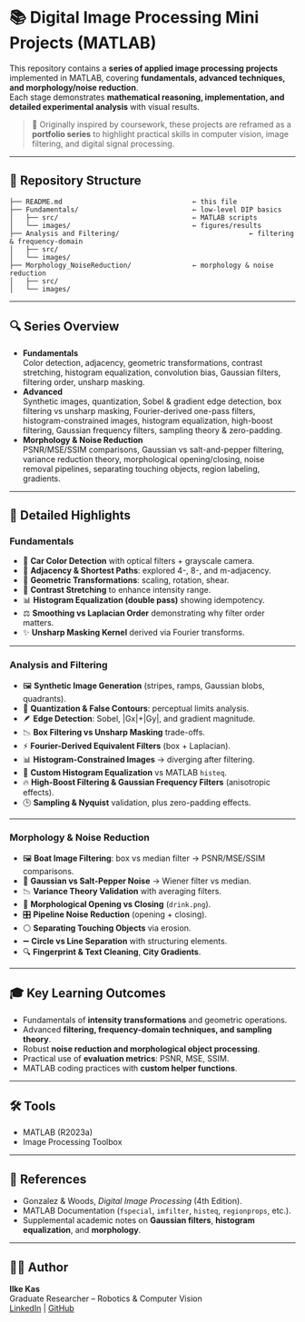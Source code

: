 # 📚 Digital Image Processing Mini Projects (MATLAB)

This repository contains a **series of applied image processing projects** implemented in MATLAB, covering **fundamentals, advanced techniques, and morphology/noise reduction**.  
Each stage demonstrates **mathematical reasoning, implementation, and detailed experimental analysis** with visual results.  

> 🚀 Originally inspired by coursework, these projects are reframed as a **portfolio series** to highlight practical skills in computer vision, image filtering, and digital signal processing.

---

## 📂 Repository Structure
```text
├── README.md                                ← this file
├── Fundamentals/                            ← low-level DIP basics
│   ├── src/                                 ← MATLAB scripts
│   └── images/                              ← figures/results
├── Analysis and Filtering/                                ← filtering & frequency-domain
│   ├── src/
│   └── images/
├── Morphology_NoiseReduction/               ← morphology & noise reduction
│   ├── src/
│   └── images/
```

---

## 🔍 Series Overview
- **Fundamentals**  
  Color detection, adjacency, geometric transformations, contrast stretching, histogram equalization, convolution bias, Gaussian filters, filtering order, unsharp masking.  
- **Advanced**  
  Synthetic images, quantization, Sobel & gradient edge detection, box filtering vs unsharp masking, Fourier-derived one-pass filters, histogram-constrained images, histogram equalization, high-boost filtering, Gaussian frequency filters, sampling theory & zero-padding.  
- **Morphology & Noise Reduction**  
  PSNR/MSE/SSIM comparisons, Gaussian vs salt-and-pepper filtering, variance reduction theory, morphological opening/closing, noise removal pipelines, separating touching objects, region labeling, gradients.  

---

## 📘 Detailed Highlights

### Fundamentals
- 🚗 **Car Color Detection** with optical filters + grayscale camera.  
- 🔗 **Adjacency & Shortest Paths**: explored 4-, 8-, and m-adjacency.  
- 🔄 **Geometric Transformations**: scaling, rotation, shear.  
- 🌈 **Contrast Stretching** to enhance intensity range.  
- 📊 **Histogram Equalization (double pass)** showing idempotency.  
- ⚖️ **Smoothing vs Laplacian Order** demonstrating why filter order matters.  
- ✨ **Unsharp Masking Kernel** derived via Fourier transforms.  

---

### Analysis and Filtering
- 🖼 **Synthetic Image Generation** (stripes, ramps, Gaussian blobs, quadrants).  
- 🎨 **Quantization & False Contours**: perceptual limits analysis.  
- 🪶 **Edge Detection**: Sobel, |Gx|+|Gy|, and gradient magnitude.  
- 📉 **Box Filtering vs Unsharp Masking** trade-offs.  
- ⚡ **Fourier-Derived Equivalent Filters** (box + Laplacian).  
- 📊 **Histogram-Constrained Images** → diverging after filtering.  
- 🧾 **Custom Histogram Equalization** vs MATLAB `histeq`.  
- 🔥 **High-Boost Filtering & Gaussian Frequency Filters** (anisotropic effects).  
- 🕒 **Sampling & Nyquist** validation, plus zero-padding effects.  

---

### Morphology & Noise Reduction
- 🖼 **Boat Image Filtering**: box vs median filter → PSNR/MSE/SSIM comparisons.  
- 🎯 **Gaussian vs Salt-Pepper Noise** → Wiener filter vs median.  
- 📉 **Variance Theory Validation** with averaging filters.  
- 🧹 **Morphological Opening vs Closing** (`drink.png`).  
- 🎛 **Pipeline Noise Reduction** (opening + closing).  
- ⚪ **Separating Touching Objects** via erosion.  
- ➖ **Circle vs Line Separation** with structuring elements.  
- 🔍 **Fingerprint & Text Cleaning**, **City Gradients**.  

---

## 🎓 Key Learning Outcomes
- Fundamentals of **intensity transformations** and geometric operations.  
- Advanced **filtering, frequency-domain techniques, and sampling theory**.  
- Robust **noise reduction and morphological object processing**.  
- Practical use of **evaluation metrics**: PSNR, MSE, SSIM.  
- MATLAB coding practices with **custom helper functions**.  

---

## 🛠️ Tools
- MATLAB (R2023a)  
- Image Processing Toolbox  

---

## 📜 References
- Gonzalez & Woods, *Digital Image Processing* (4th Edition).  
- MATLAB Documentation (`fspecial`, `imfilter`, `histeq`, `regionprops`, etc.).  
- Supplemental academic notes on **Gaussian filters**, **histogram equalization**, and **morphology**.  

---

## 👩‍💻 Author
**Ilke Kas**  
Graduate Researcher – Robotics & Computer Vision  
[LinkedIn](https://www.linkedin.com/) | [GitHub](https://github.com/ilkekas)  
